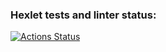 ### Hexlet tests and linter status:
[![Actions Status](https://github.com/jobsboris27/go-project-242/actions/workflows/hexlet-check.yml/badge.svg)](https://github.com/jobsboris27/go-project-242/actions)